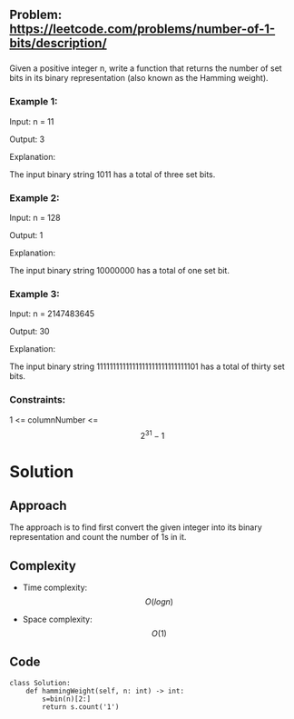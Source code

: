 ## Problem: https://leetcode.com/problems/number-of-1-bits/description/
### 
Given a positive integer n, write a function that returns the number of set bits in its binary representation (also known as the Hamming weight).

### Example 1:
Input: n = 11

Output: 3

Explanation:

The input binary string 1011 has a total of three set bits.

### Example 2:
Input: n = 128

Output: 1

Explanation:

The input binary string 10000000 has a total of one set bit.

### Example 3:
Input: n = 2147483645

Output: 30

Explanation:

The input binary string 1111111111111111111111111111101 has a total of thirty set bits.

### Constraints:
1 <= columnNumber <= $$2^31 - 1$$

# Solution
## Approach
The approach is to find first convert the given integer into its binary representation and count the number of 1s in it.

## Complexity
- Time complexity:
$$O(logn)$$

- Space complexity:
$$O(1)$$

## Code
```python3 []
class Solution:
    def hammingWeight(self, n: int) -> int:
        s=bin(n)[2:]
        return s.count('1')
```

